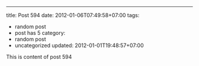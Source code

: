 ---
title: Post 594
date: 2012-01-06T07:49:58+07:00
tags:
  - random post
  - post has 5
category:
  - random post
  - uncategorized
updated: 2012-01-01T19:48:57+07:00

This is content of post 594
